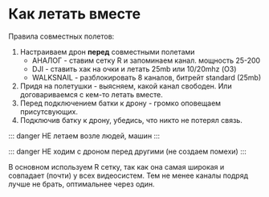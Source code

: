 # Как летать вместе

Правила совместных полетов:

1. Настраиваем дрон **перед** совместными полетами
	* АНАЛОГ - ставим сетку R и запоминаем канал. мощность 25-200
	* DJI - ставить хак на очки и летать 25mb или 10/20mhz (О3)
	* WALKSNAIL -  разблокировать 8 каналов, битрейт standard (25mb)
2. Придя на полетушки - выясняем, какой канал свободен. Или договариваемся с кем-то летать вместе.
3. Перед подключением батки к дрону - громко оповещаем присутсвующих.
4. Подключив батку к дрону, убедись, что никто не потерял связь.
    
::: danger
НЕ летаем возле людей, машин
:::

::: danger
НЕ ходим с дроном перед другими (не создаем помехи)
:::

В основном используем R сетку, так как она самая широкая и совпадает (почти) у всех видеосистем.
Тем не менее каналы подряд лучше не брать, оптимальнее через один.